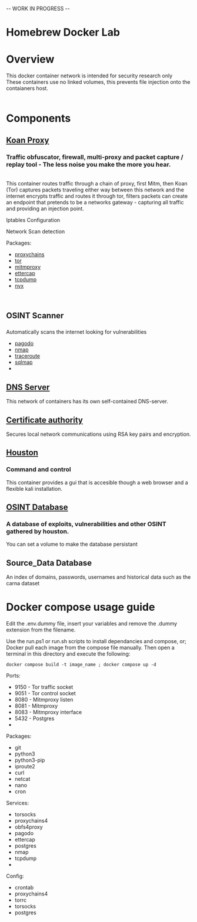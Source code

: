 -- WORK IN PROGRESS --
<br />

# Homebrew Docker Lab
# Overview
This docker container network is intended for security research only
<br />
These containers use no linked volumes, this prevents file injection onto the contaianers host.
<br />
<br />
# Components
## [Koan Proxy](Koan)
### Traffic obfuscator, firewall, multi-proxy and packet capture / replay tool - The less noise you make the more you hear.
\
This container routes traffic through a chain of proxy, first Mitm, then Koan (Tor)
captures packets traveling either way between this network and the internet
encrypts traffic and routes it through tor, filters packets
can create an endpoint that pretends to be a networks gateway - capturing all traffic and providing an injection point. 

Iptables Configuration

Network Scan detection

Packages:


- [proxychains]()
- [tor]()
- [mitmproxy]()
- [ettercap]()
- [tcpdump]()
- [nyx]()

<br />

## OSINT Scanner
###
Automatically scans the internet looking for vulnerabilities
- [pagodo]()
- [nmap]()
- [traceroute]()
- [sqlmap](https://sqlmap.org/)
-  
## [DNS Server](DNS%20Server)
This network of containers has its own self-contained DNS-server.
## [Certificate authority](DNS%20Server)
Secures local network communications using RSA key pairs and encryption.
## [Houston](houston)
### Command and control
This container provides a gui that is accesible though a web browser and a flexible kali installation.
## [OSINT Database](database)
### A database of exploits, vulnerabilities and other OSINT gathered by houston. 
You can set a volume to make the database persistant 
## Source_Data Database
An index of domains, passwords, usernames and historical data such as the carna dataset 
# Docker compose usage guide

Edit the .env.dummy file, insert your variables and remove the .dummy extension from the filename.

Use the run.ps1 or run.sh scripts to install dependancies and compose, or; Docker pull each image 
from the compose file manually. Then open a terminal in this directory and execute the following:

    docker compose build -t image_name ; docker compose up -d

Ports:
- 9150 - Tor traffic socket
- 9051 - Tor control socket
- 8080 - Mitmproxy listen
- 8081 - Mitmproxy 
- 8083 - Mitmproxy interface
- 5432 - Postgres
- 


Packages:
- git 
- python3 
- python3-pip 
- iproute2 
- curl 
- netcat
- nano
- cron

Services:
- torsocks
- proxychains4
- obfs4proxy
- pagodo
- ettercap
- postgres
- nmap
- tcpdump
- 

Config:
- crontab
- proxychains4
- torrc
- torsocks
- postgres